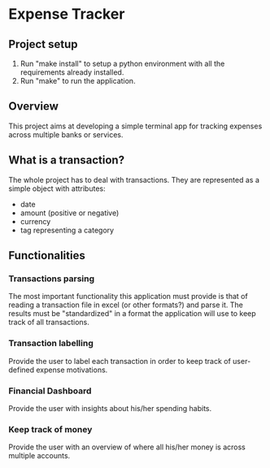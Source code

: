 # Expense Tracker

## Project setup
1. Run "make install" to setup a python environment with all the requirements already installed.
2. Run "make" to run the application.

## Overview

This project aims at developing a simple terminal app for tracking expenses across multiple banks or services.

## What is a transaction?
The whole project has to deal with transactions. They are represented as a simple object with attributes:
- date
- amount (positive or negative)
- currency
- tag representing a category

## Functionalities

### Transactions parsing
The most important functionality this application must provide is that of reading a transaction file in excel (or other formats?) and parse it. The results must be "standardized" in a format the application will use to keep track of all transactions.

### Transaction labelling
Provide the user to label each transaction in order to keep track of user-defined expense motivations.

### Financial Dashboard
Provide the user with insights about his/her spending habits.

### Keep track of money
Provide the user with an overview of where all his/her money is across multiple accounts.

